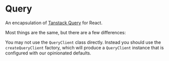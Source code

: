 # Query

An encapsulation of [Tanstack Query](https://tanstack.com/query) for React.

Most things are the same, but there are a few differences:

You may not use the `QueryClient` class directly. Instead you should use the `createQueryClient` factory,
which will produce a `QueryClient` instance that is configured with our opinionated defaults.
